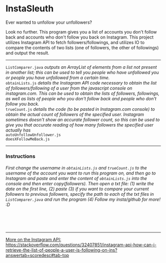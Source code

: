 # InstaSleuth

Ever wanted to unfollow your unfollowers?

Look no further. This program gives you a list of accounts you don't follow back and accounts who don't follow you back on Instagram. This project utilizes Instagram API to fetch followers/followings, and utilizes IO to compare the contents of two lists (one of followers, the other of followings) and output the result.
<hr>
<code>ListComparer.java</code> <i> outputs an ArrayList of elements from a list not present in another list; this can be used to tell you people who have unfollowed you or people you have unfollowed from a certain time. </i>
<br>
<code>obtainLists.js</code> <i> details the Instagram API code necessary to obtain the list of followers/following of a user from the javascript console on instagram.com. This can be used to obtain the lists of followers, followings, as well as lists of people who you don't follow back and people who don't follow you back. </i>
<br>
<code>trueCount.js</code> <i> details the code (to be pasted in Instagram.com console) to obtain the actual count of followers of the specified user. Instagram sometimes doesn't show an accurate follower count, so this can be used to give you that accurate reading of how many followers the specified user actually has </i>
<br>
<code>autoUnfollowUnfollower.js</code>
<br>
<code>doesXFollowMeBack.js</code>

<hr>
<h3>Instructions</h3>
<h6>First change the username in <code>obtainLists.js</code> and <code>trueCount.js</code> to the username of the account you want to run this program on, and then go to Instagram and paste and enter the content of <code>obtainLists.js</code> into the console and then enter copy(followers). Then open a txt file: (1) write the date on the first line, (2) paste (3) if you want to compare your current followers to previous followers, specify the path to each of the txt files in <code>ListComparer.java</code> and run the program (4) Follow my insta/github for more! :D</h6>
<br></br><hr>
<u>More on the Instagram API: </u> <a href="https://stackoverflow.com/questions/32407851/instagram-api-how-can-i-retrieve-the-list-of-people-a-user-is-following-on-ins?answertab=scoredesc#tab-top">https://stackoverflow.com/questions/32407851/instagram-api-how-can-i-retrieve-the-list-of-people-a-user-is-following-on-ins?answertab=scoredesc#tab-top</a>
